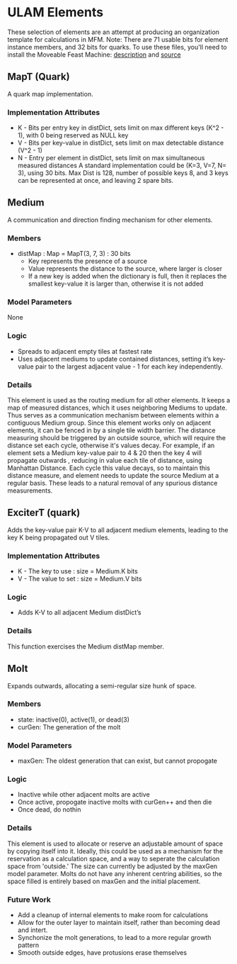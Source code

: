 ULAM Elements
==

These selection of elements are an attempt at producing an organization template for calculations in MFM. Note: There are 71 usable bits for element instance members, and 32 bits for quarks.
To use these files, you'll need to install the Moveable Feast Machine: [description](https://github.com/elenasa/ULAM/wiki/Ulam-Programming-Language) and [source](https://github.com/DaveAckley/MFM)


MapT (Quark)
--
A quark map implementation.

### Implementation Attributes
* K - Bits per entry key in distDict, sets limit on max different keys (K^2 - 1), with 0 being reserved as NULL key
* V - Bits per key-value in distDict, sets limit on max detectable distance (V^2  - 1)
* N - Entry per element in distDict, sets limit on max simultaneous measured distances
A standard implementation could be (K=3, V=7, N= 3), using 30 bits. Max Dist is 128, number of possible keys 8, and 3 keys can be represented at once, and leaving 2 spare bits.


Medium
--
A communication and direction finding mechanism for other elements. 

### Members
* distMap : Map = MapT(3, 7, 3) : 30 bits
    - Key represents the presence of a source
    - Value represents the distance to the source, where larger is closer
    - If a new key is added when the dictionary is full, then it replaces the smallest key-value it is larger than, otherwise it is not added

### Model Parameters
None

### Logic
* Spreads to adjacent empty tiles at fastest rate
* Uses adjacent mediums to update contained distances, setting it’s key-value pair to the largest adjacent value - 1 for each key independently.

### Details
This element is used as the routing medium for all other elements. It keeps a map of measured distances, which it uses neighboring Mediums to update. Thus serves as a communication mechanism between elements within a contiguous Medium group. 
Since this element works only on adjacent elements, it can be fenced in by a single tile width barrier. 
The distance measuring should be triggered by an outside source, which will require the distance set each cycle, otherwise it's values decay. For example, if an element sets a Medium key-value pair to 4 & 20 then the key 4 will propagate outwards , reducing in value each tile of distance, using Manhattan Distance. Each cycle this value decays, so to maintain this distance measure, and element needs to update the source Medium at a regular basis. These leads to a natural removal of any spurious distance measurements. 


ExciterT (quark)
--
Adds the key-value pair K-V to all adjacent medium elements, leading to the key K being propagated out V tiles.

### Implementation Attributes
* K - The key to use : size = Medium.K bits
* V - The value to set : size = Medium.V bits

### Logic
* Adds K-V to all adjacent Medium distDict’s

### Details
This function exercises the Medium distMap member.

Molt
--
Expands outwards, allocating a semi-regular size hunk of space.

### Members
* state: inactive(0), active(1), or dead(3)
* curGen: The generation of the molt

### Model Parameters
* maxGen: The oldest generation that can exist, but cannot propogate

### Logic
* Inactive while other adjacent molts are active
* Once active, propogate inactive molts with curGen++ and then die
* Once dead, do nothin

### Details
This element is used to allocate or reserve an adjustable amount of space by copying itself into it.
Ideally, this could be used as a mechanism for the reservation as a calculation space, and a way to seperate the calculation space from 'outside.'
The size can currently be adjusted by the maxGen model parameter.
Molts do not have any inherent centring abilities, so the space filled is entirely based on maxGen and the initial placement.

### Future Work
* Add a cleanup of internal elements to make room for calculations
* Allow for the outer layer to maintain itself, rather than becoming dead and intert.
* Synchonize the molt generations, to lead to a more regular growth pattern
* Smooth outside edges, have protusions erase themselves

